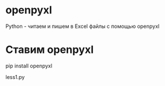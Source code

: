 # openpyxl
Python - читаем и пишем в Excel файлы с помощью openpyxl
# Ставим openpyxl
pip install openpyxl

less1.py